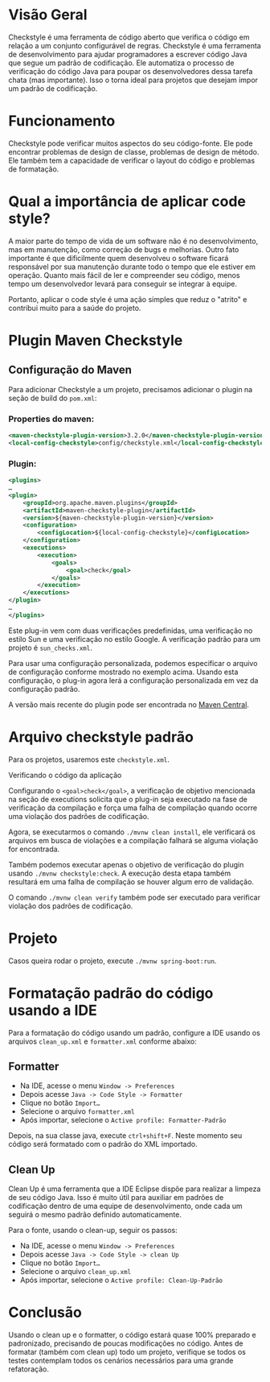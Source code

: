 # Visão Geral

Checkstyle é uma ferramenta de código aberto que verifica o código em relação a um conjunto configurável de regras. Checkstyle é uma ferramenta de desenvolvimento para ajudar programadores a escrever código Java que segue um padrão de codificação. Ele automatiza o processo de verificação do código Java para poupar os desenvolvedores dessa tarefa chata (mas importante). Isso o torna ideal para projetos que desejam impor um padrão de codificação.

# Funcionamento

Checkstyle pode verificar muitos aspectos do seu código-fonte. Ele pode encontrar problemas de design de classe, problemas de design de método. Ele também tem a capacidade de verificar o layout do código e problemas de formatação.

# Qual a importância de aplicar code style?

A maior parte do tempo de vida de um software não é no desenvolvimento, mas em manutenção, como correção de bugs e melhorias. Outro fato importante é que dificilmente quem desenvolveu o software ficará responsável por sua manutenção durante todo o tempo que ele estiver em operação. Quanto mais fácil de ler e compreender seu código, menos tempo um desenvolvedor levará para conseguir se integrar à equipe.

Portanto, aplicar o code style é uma ação simples que reduz o "atrito" e contribui muito para a saúde do projeto.

# Plugin Maven Checkstyle

## Configuração do Maven

Para adicionar Checkstyle a um projeto, precisamos adicionar o plugin na seção de build do `pom.xml`:

### Properties do maven:

```xml
<maven-checkstyle-plugin-version>3.2.0</maven-checkstyle-plugin-version>
<local-config-checkstyle>config/checkstyle.xml</local-config-checkstyle>
```

### Plugin:

```xml
<plugins>
…
<plugin>
    <groupId>org.apache.maven.plugins</groupId>
    <artifactId>maven-checkstyle-plugin</artifactId>
    <version>${maven-checkstyle-plugin-version}</version>
    <configuration>
        <configLocation>${local-config-checkstyle}</configLocation>
    </configuration>
    <executions>
        <execution>
            <goals>
                <goal>check</goal>
            </goals>
        </execution>
    </executions>
</plugin>
…
</plugins>
```

Este plug-in vem com duas verificações predefinidas, uma verificação no estilo Sun e uma verificação no estilo Google. A verificação padrão para um projeto é `sun_checks.xml`.

Para usar uma configuração personalizada, podemos especificar o arquivo de configuração conforme mostrado no exemplo acima. Usando esta configuração, o plug-in agora lerá a configuração personalizada em vez da configuração padrão.

A versão mais recente do plugin pode ser encontrada no [Maven Central](https://mvnrepository.com/artifact/org.apache.maven.plugins/maven-site-plugin/3.12.1).

# Arquivo checkstyle padrão

Para os projetos, usaremos este `checkstyle.xml`.

Verificando o código da aplicação

Configurando o `<goal>check</goal>`, a verificação de objetivo mencionada na seção de executions solicita que o plug-in seja executado na fase de verificação da compilação e força uma falha de compilação quando ocorre uma violação dos padrões de codificação.

Agora, se executarmos o comando `./mvnw clean install`, ele verificará os arquivos em busca de violações e a compilação falhará se alguma violação for encontrada.

Também podemos executar apenas o objetivo de verificação do plugin usando `./mvnw checkstyle:check`. A execução desta etapa também resultará em uma falha de compilação se houver algum erro de validação.

O comando `./mvnw clean verify` também pode ser executado para verificar violação dos padrões de codificação.

# Projeto

Casos queira rodar o projeto, execute `./mvnw spring-boot:run`.

# Formatação padrão do código usando a IDE

Para a formatação do código usando um padrão, configure a IDE usando os arquivos `clean_up.xml` e `formatter.xml` conforme abaixo:

## Formatter

- Na IDE, acesse o menu `Window -> Preferences`
- Depois acesse `Java -> Code Style -> Formatter`
- Clique no botão `Import…`
- Selecione o arquivo `formatter.xml`
- Após importar, selecione o `Active profile: Formatter-Padrão`

Depois, na sua classe java, execute `ctrl+shift+F`. Neste momento seu código será formatado com o padrão do XML importado.

## Clean Up

Clean Up é uma ferramenta que a IDE Eclipse dispõe para realizar a limpeza de seu código Java. Isso é muito útil para auxiliar em padrões de codificação dentro de uma equipe de desenvolvimento, onde cada um seguirá o mesmo padrão definido automaticamente.

Para o fonte, usando o clean-up, seguir os passos:

- Na IDE, acesse o menu `Window -> Preferences`
- Depois acesse `Java -> Code Style -> clean Up`
- Clique no botão `Import…`
- Selecione o arquivo `clean_up.xml`
- Após importar, selecione o `Active profile: Clean-Up-Padrão`

# Conclusão

Usando o clean up e o formatter, o código estará quase 100% preparado e padronizado, precisando de poucas modificações no código. Antes de formatar (também com clean up) todo um projeto, verifique se todos os testes contemplam todos os cenários necessários para uma grande refatoração.




